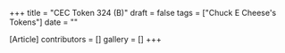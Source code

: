 +++
title = "CEC Token 324 (B)"
draft = false
tags = ["Chuck E Cheese's Tokens"]
date = ""

[Article]
contributors = []
gallery = []
+++